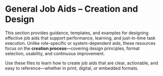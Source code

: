 # General Job Aids – Creation and Design

This section provides guidance, templates, and examples for designing effective job aids that support performance, learning, and just-in-time task execution. Unlike role-specific or system-dependent aids, these resources focus on the **creation process**—covering design principles, format selection, usability, and continuous improvement.

Use these files to learn how to create job aids that are clear, actionable, and easy to reference—whether in print, digital, or embedded formats.

